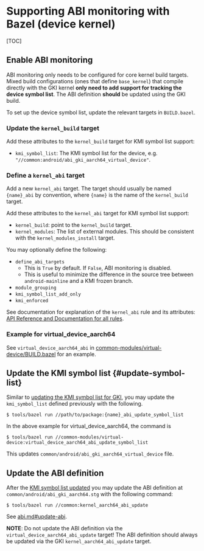 # Supporting ABI monitoring with Bazel (device kernel)

[TOC]

## Enable ABI monitoring

ABI monitoring only needs to be configured for core kernel build targets. Mixed
build configurations (ones that define `base_kernel`) that compile directly
with the GKI kernel **only need to add support for tracking the device symbol
list**. The ABI definition **should** be updated using the GKI build.

To set up the device symbol list, update the relevant targets in `BUILD.bazel`.

### Update the `kernel_build` target

Add these attributes to the `kernel_build` target for KMI symbol list support:

- `kmi_symbol_list`: The KMI symbol list for the device, e.g.
  `"//common:android/abi_gki_aarch64_virtual_device"`.

### Define a `kernel_abi` target

Add a new `kernel_abi` target. The target should usually be named `{name}_abi`
by convention, where `{name}` is the name of the `kernel_build` target.

Add these attributes to the `kernel_abi` target for KMI symbol list support:

- `kernel_build`: point to the `kernel_build` target.
- `kernel_modules`: The list of external modules. This should be consistent with
  the `kernel_modules_install` target.

You may optionally define the following:

- `define_abi_targets`
    - This is `True` by default. If `False`, ABI monitoring is disabled.
    - This is useful to minimize the difference in the source tree between
      `android-mainline` and a KMI frozen branch.
- `module_grouping`
- `kmi_symbol_list_add_only`
- `kmi_enforced`

See documentation for explanation of the `kernel_abi` rule and its
attributes: [API Reference and Documentation for all rules](api_reference.md).

### Example for virtual\_device\_aarch64

See `virtual_device_aarch64_abi` in [common-modules/virtual-device/BUILD.bazel](https://android.googlesource.com/kernel/common-modules/virtual-device/+/refs/heads/android14-5.15/BUILD.bazel) for an
example.

## Update the KMI symbol list {#update-symbol-list}

Similar to [updating the KMI symbol list for GKI](abi.md#update-symbol-list),
you may update the `kmi_symbol_list` defined previously with the following.

```shell
$ tools/bazel run //path/to/package:{name}_abi_update_symbol_list
```

In the above example for virtual\_device\_aarch64, the command is

```shell
$ tools/bazel run //common-modules/virtual-device:virtual_device_aarch64_abi_update_symbol_list
```

This updates `common/android/abi_gki_aarch64_virtual_device` file.

## Update the ABI definition

After the [KMI symbol list updated](#update-symbol-list) you may
update the ABI definition at `common/android/abi_gki_aarch64.stg` with the
following command:

```shell
$ tools/bazel run //common:kernel_aarch64_abi_update
```

See [abi.md#update-abi](abi.md#update-abi).

**NOTE**: Do not update the ABI definition via the `virtual_device_aarch64_abi_update` target!
The ABI definition should always be updated via the GKI
`kernel_aarch64_abi_update` target.

